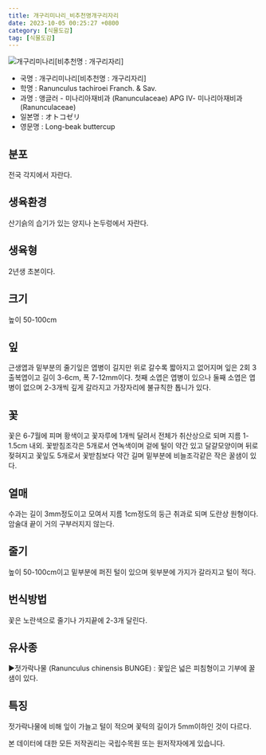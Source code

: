 ```yaml
---
title: 개구리미나리_비추천명개구리자리
date: 2023-10-05 00:25:27 +0800
category: [식물도감]
tag: [식물도감]
---
```




![개구리미나리[비추천명 : 개구리자리]](/fileUpload/plants/basic/Ranunculaceae/Ranunculus/14183/1_th2.JPG)
- 국명 : 개구리미나리[비추천명 : 개구리자리]
- 학명 : Ranunculus tachiroei Franch. & Sav.
- 과명 : 앵글러 - 미나리아재비과 (Ranunculaceae) APG Ⅳ- 미나리아재비과 (Ranunculaceae)
- 일본명 : オトコゼリ
- 영문명 : Long-beak buttercup


## 분포
전국 각지에서 자란다.
## 생육환경
산기슭의 습기가 있는 양지나 논두렁에서 자란다.
## 생육형
2년생 초본이다.
## 크기
높이 50-100cm
## 잎
근생엽과 밑부분의 줄기잎은 엽병이 길지만 위로 갈수록 짧아지고 없어지며 잎은 2회 3출복엽이고 길이 3-6cm, 폭 7-12mm이다. 첫째 소엽은 엽병이 있으나 둘째 소엽은 엽병이 없으며 2-3개씩 깊게 갈라지고 가장자리에 불규칙한 톱니가 있다.
## 꽃
꽃은 6-7월에 피며 황색이고 꽃자루에 1개씩 달려서 전체가 취산상으로 되며 지름 1-1.5cm 내외. 꽃받침조각은 5개로서 연녹색이며 겉에 털이 약간 있고 달걀모양이며 뒤로 젖혀지고 꽃잎도 5개로서 꽃받침보다 약간 길며 밑부분에 비늘조각같은 작은 꿀샘이 있다.
## 열매
수과는 길이 3mm정도이고 모여서 지름 1cm정도의 둥근 취과로 되며 도란상 원형이다. 암술대 끝이 거의 구부러지지 않는다.
## 줄기
높이 50-100cm이고 밑부분에 퍼진 털이 있으며 윗부분에 가지가 갈라지고 털이 적다.
## 번식방법
꽃은 노란색으로 줄기나 가지끝에 2-3개 달린다.
## 유사종
▶젓가락나물 (Ranunculus chinensis BUNGE) : 꽃잎은 넓은 피침형이고 기부에 꿀샘이 있다.
## 특징
젓가락나물에 비해 잎이 가늘고 털이 적으며 꽃턱의 길이가 5mm이하인 것이 다르다.






본 데이터에 대한 모든 저작권리는 국립수목원 또는 원저작자에게 있습니다.
